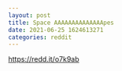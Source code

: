 ```yaml
--- 
layout: post 
title: Space AAAAAAAAAAAAAApes 
date: 2021-06-25 1624613271 
categories: reddit 
--- 
```

https://redd.it/o7k9ab